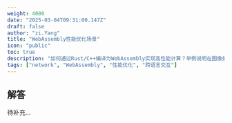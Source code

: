 ```yaml
---
weight: 4000
date: "2025-03-04T09:31:00.147Z"
draft: false
author: "zi.Yang"
title: "WebAssembly性能优化场景"
icon: "public"
toc: true
description: "如何通过Rust/C++编译为WebAssembly实现高性能计算？举例说明在图像处理、物理仿真等场景中，WebAssembly相比JavaScript的性能优势及与JS的互操作方式。"
tags: ["network", "WebAssembly", "性能优化", "跨语言交互"]
---
```


## 解答

待补充...
